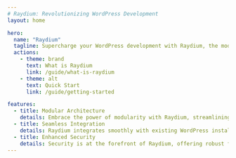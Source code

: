 ```yaml
---
# Raydium: Revolutionizing WordPress Development
layout: home

hero:
  name: "Raydium"
  tagline: Supercharge your WordPress development with Raydium, the modern framework designed for efficiency, scalability, and security.
  actions:
    - theme: brand
      text: What is Raydium
      link: /guide/what-is-raydium
    - theme: alt
      text: Quick Start
      link: /guide/getting-started

features:
  - title: Modular Architecture
    details: Embrace the power of modularity with Raydium, streamlining your development process and ensuring your codebase remains clean and maintainable.
  - title: Seamless Integration
    details: Raydium integrates smoothly with existing WordPress installations, providing a seamless transition to a more structured and efficient development workflow.
  - title: Enhanced Security
    details: Security is at the forefront of Raydium, offering robust features designed to protect your WordPress sites against common vulnerabilities.
---
```

